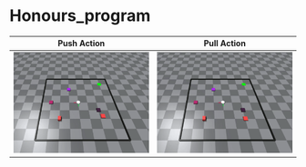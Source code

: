 # Honours_program
<!-- 
## Push Action
![fig](https://github.com/yuezhezhang/Honours_program/blob/main/videos/honours-push-final.gif) -->

| Push Action  | Pull Action |
|---|---|
<img src="./videos/honours-push-final.gif" alt="005" style="zoom: 50%;" /> | <img src="./videos/honours-pull-final.gif" alt="004" style="zoom: 50%;" /> |
